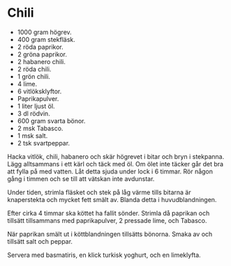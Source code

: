 # Chili

* 1000 gram högrev.
* 400 gram stekfläsk.
* 2 röda paprikor.
* 2 gröna paprikor.
* 2 habanero chili.
* 2 röda chili.
* 1 grön chili.
* 4 lime.
* 6 vitlöksklyftor.
* Paprikapulver.
* 1 liter ljust öl.
* 3 dl rödvin.
* 600 gram svarta bönor.
* 2 msk Tabasco.
* 1 msk salt.
* 2 tsk svartpeppar.

Hacka vitlök, chili, habanero och skär högrevet i bitar och bryn i stekpanna. 
Lägg alltsammans i ett kärl och täck med öl. Om ölet inte täcker går det bra att fylla på med vatten. 
Låt detta sjuda under lock i 6 timmar. Rör någon gång i timmen och se till att vätskan inte avdunstar.

Under tiden, strimla fläsket och stek på låg värme tills bitarna är knaperstekta och mycket fett smält av. 
Blanda detta i huvudblandningen.

Efter cirka 4 timmar ska köttet ha fallit sönder. Strimla då paprikan och tillsätt tillsammans med paprikapulver, 2 pressade lime, och Tabasco.

När paprikan smält ut i köttblandningen tillsätts bönorna. Smaka av och tillsätt salt och peppar.

Servera med basmatiris, en klick turkisk yoghurt, och en limeklyfta.
